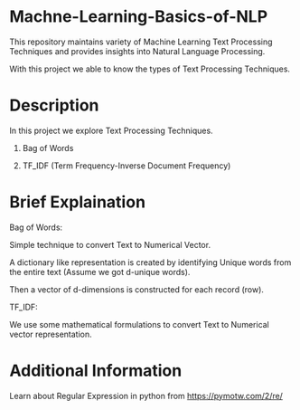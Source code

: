 # Machne-Learning-Basics-of-NLP

This repository maintains variety of Machine Learning Text Processing Techniques and provides insights into Natural Language Processing.

With this project we able to know the types of Text Processing Techniques.

# Description

In this project we explore Text Processing Techniques.

1) Bag of Words 

2) TF_IDF (Term Frequency-Inverse Document Frequency)

# Brief Explaination

Bag of Words:

Simple technique to convert Text to Numerical Vector.

A dictionary like representation is created by identifying Unique words from the entire text (Assume we got d-unique words).

Then a vector of d-dimensions is constructed for each record (row).

TF_IDF:

We use some mathematical formulations to convert Text to Numerical vector representation.

# Additional Information

Learn about Regular Expression in python from  https://pymotw.com/2/re/






